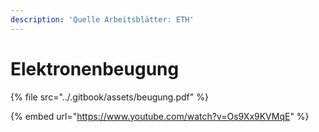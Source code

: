 ```yaml
---
description: 'Quelle Arbeitsblätter: ETH'
---
```


# Elektronenbeugung

{% file src="../.gitbook/assets/beugung.pdf" %}

{% embed url="https://www.youtube.com/watch?v=Os9Xx9KVMqE" %}
